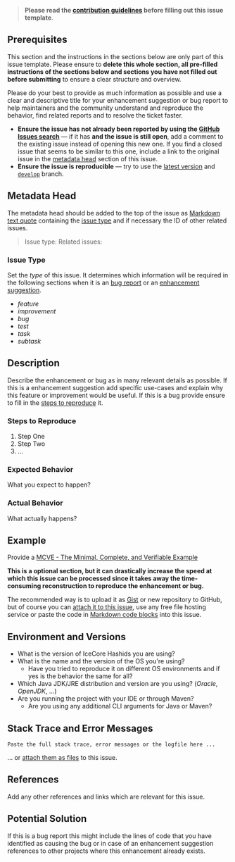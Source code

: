 <!-- Click on the "Preview" tab to render the instructions in a more readable format -->

> **Please read the [contribution guidelines](https://github.com/arcticicestudio/icecore-hashids/blob/develop/CONTRIBUTING.md) before filling out this issue template**.

## Prerequisites

This section and the instructions in the sections below are only part of this issue template. Please ensure to **delete this whole section, all pre-filled instructions of the sections below and sections you have not filled out before submitting** to ensure a clear structure and overview.

Please do your best to provide as much information as possible and use a clear and descriptive title for your enhancement suggestion or bug report to help maintainers and the community understand and reproduce the behavior, find related reports and to resolve the ticket faster.

* **Ensure the issue has not already been reported by using the [GitHub Issues search](https://github.com/arcticicestudio/icecore-hashids/issues)** — if it has **and the issue is still open**, add a comment to the existing issue instead of opening this new one. If you find a closed issue that seems to be similar to this one, include a link to the original issue in the [metadata head](#metadata-head) section of this issue.
* **Ensure the issue is reproducible** — try to use the [latest version](https://github.com/arcticicestudio/icecore-hashids/releases/latest) and [`develop`](https://github.com/arcticicestudio/icecore-hashids/tree/develop) branch.

## Metadata Head

The metadata head should be added to the top of the issue as [Markdown text quote](https://help.github.com/articles/basic-writing-and-formatting-syntax) containing the [issue type](#issue-type) and if necessary the ID of other related issues.

> Issue type:
Related issues:

### Issue Type

Set the *type* of this issue. It determines which information will be required in the following sections when it is an [bug report](https://github.com/arcticicestudio/icecore-hashids/blob/develop/CONTRIBUTING.md#bug-reports) or an [enhancement suggestion](https://github.com/arcticicestudio/icecore-hashids/blob/develop/CONTRIBUTING.md#enhancement-suggestions).

* *feature*
* *improvement*
* *bug*
* *test*
* *task*
* *subtask*

## Description

Describe the enhancement or bug as in many relevant details as possible. If this is a enhancement suggestion add specific use-cases and explain why this feature or improvement would be useful. If this is a bug provide ensure to fill in the [steps to reproduce](#steps-to-reproduce) it.

### Steps to Reproduce

1. Step One
2. Step Two
3. ...

### Expected Behavior

What you expect to happen?

### Actual Behavior

What actually happens?

## Example

Provide a [MCVE - The Minimal, Complete, and Verifiable Example](https://github.com/arcticicestudio/icecore-hashids/blob/develop/CONTRIBUTING.md#mcve)

**This is a optional section, but it can drastically increase the speed at which this issue can be processed since it takes away the time-consuming reconstruction to reproduce the enhancement or bug.**

The recommended way is to upload it as [Gist](https://gist.github.com) or new repository to GitHub, but of course you can [attach it to this issue](https://help.github.com/articles/file-attachments-on-issues-and-pull-requests), use any free file hosting service or paste the code in [Markdown code blocks](https://help.github.com/articles/basic-writing-and-formatting-syntax) into this issue.

## Environment and Versions

* What is the version of IceCore Hashids you are using?
* What is the name and the version of the OS you're using?
  * Have you tried to reproduce it on different OS environments and if yes is the behavior the same for all?
* Which Java JDK/JRE distribution and version are you using? (*Oracle*, *OpenJDK*, ...)
* Are you running the project with your IDE or through Maven?
  * Are you using any additional CLI arguments for Java or Maven?

## Stack Trace and Error Messages

```
Paste the full stack trace, error messages or the logfile here ...
```

... or [attach them as files](https://help.github.com/articles/file-attachments-on-issues-and-pull-requests) to this issue.

## References

Add any other references and links which are relevant for this issue.

## Potential Solution

If this is a bug report this might include the lines of code that you have identified as causing the bug or in case of an enhancement suggestion references to other projects where this enhancement already exists.
